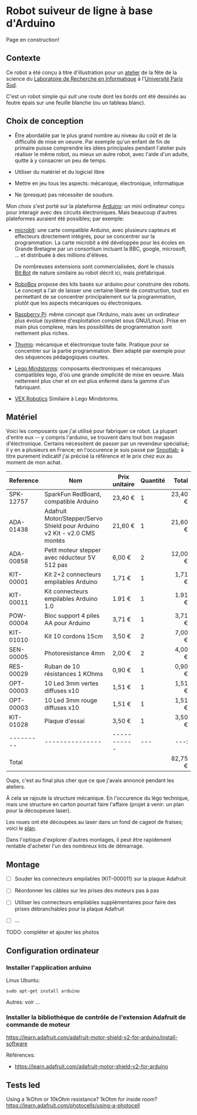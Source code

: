 # Robot suiveur de ligne à base d'Arduino

Page en construction!

## Contexte

Ce robot a été conçu à titre d'illustration pour un
[atelier](atelier.md) de la fête de la science du
[Laboratoire de Recherche en Informatique](www.lri.fr)
à l'[Université Paris Sud](www.u-psud.fr).

C'est un robot simple qui suit une route dont les bords ont été
dessinés au feutre épais sur une feuille blanche (ou un tableau blanc).

## Choix de conception

- Être abordable par le plus grand nombre au niveau du coût et de la
  difficulté de mise en oeuvre. Par exemple qu'un enfant de fin de
  primaire puisse comprendre les idées principales pendant l'atelier
  puis réaliser le même robot, ou mieux un autre robot, avec l'aide
  d'un adulte, quitte à y consacrer un peu de temps.

- Utiliser du matériel et du logiciel libre

- Mettre en jeu tous les aspects: mécanique, électronique,
  informatique

- Ne (presque) pas nécessiter de soudure.

Mon choix s'est porté sur la plateforme [Arduino](arduino.cc): un mini
ordinateur conçu pour interagir avec des circuits électroniques. Mais
beaucoup d'autres plateformes auraient été possibles; par exemple:

- [microbit](http://microbit.org): une carte compatible Arduino, avec
  plusieurs capteurs et effecteurs directement intégrés, pour se
  concentrer sur la programmation. La carte microbit a été développée
  pour les écoles en Grande Bretagne par un consortium incluant la
  BBC, google, microsoft, ... et distribuée à des millions d'élèves.
  
  De nombreuses extensions sont commercialisées, dont le chassis
  [Bit:Bot](https://4tronix.co.uk/blog/?p=1490) de nature similaire
  au robot décrit ici, mais préfabriqué.

- [RoboBox](https://www.robobox.fr/) propose des kits basés sur
  arduino pour construire des robots. Le concept a l'air de laisser
  une certaine liberté de construction, tout en permettant de se
  concentrer principalement sur la programmation, plutôt que les
  aspects mécaniques ou électroniques.

- [Raspberry Pi](https://www.raspberrypi.org/): même concept que
  l'Arduino, mais avec un ordinateur plus évolué (système
  d'exploitation complet sous GNU/Linux). Prise en main plus complexe,
  mais les possibilités de programmation sont nettement plus riches.

- [Thymio](https://www.thymio.org/fr:thymio): mécanique et
  électronique toute faite. Pratique pour se concentrer sur la partie
  programmation. Bien adapté par exemple pour des séquences
  pédagogiques courtes.

- [Lego Mindstorms](https://fr.wikipedia.org/wiki/Lego_Mindstorms):
  composants électroniques et mécaniques compatibles lego, d'où une
  grande simplicité de mise en oeuvre. Mais nettement plus cher et on
  est plus enfermé dans la gamme d'un fabriquant.

- [VEX Robotics](https://www.vexrobotics.com/) Similaire à Lego
  Mindstorms.

## Matériel

Voici les composants que j'ai utilisé pour fabriquer ce robot. La
plupart d'entre eux -- y compris l'arduino, se trouvent dans tout bon
magasin d'électronique. Certains nécessitent de passer par un
revendeur spécialisé; il y en a plusieurs en France; en l'occurence je
suis passé par [Snootlab](snootlab.com); à titre purement indicatif
j'ai précisé la référence et le prix chez eux au moment de mon achat.

| Reference | Nom                                                                       | Prix unitaire | Quantité | Total   |
| --------- | ---------------------                                                     | ------------  | -------- | ------: |
| SPK-12757 | SparkFun RedBoard, compatible Arduino                                     | 23,40 €       |        1 | 23,40 € |
| ADA-01438 | Adafruit Motor/Stepper/Servo Shield pour Arduino v2 Kit - v2.0 CMS montés | 21,60 €       |        1 | 21,60 € |
| ADA-00858 | Petit moteur stepper avec réducteur 5V 512 pas                            | 6,00 €        |        2 | 12,00 € |
| KIT-00001 | Kit 2+2 connecteurs empilables Arduino                                    | 1,71 €        |        1 | 1,71 €  |
| KIT-00011 | Kit connecteurs empilables Arduino 1.0                                    | 1.91 €        |        1 | 1.91 €  |
| POW-00004 | Bloc support 4 piles AA pour Arduino                                      | 3,71 €        |        1 | 3,71 €  |
| KIT-01010 | Kit 10 cordons 15cm                                                       | 3,50 €        |        2 | 7,00 €  |
| SEN-00005 | Photoresistance 4mm                                                       | 2,00 €        |        2 | 4,00 €  |
| RES-00029 | Ruban de 10 résistances 1 KOhms                                           | 0,90 €        |        1 | 0,90 €  |
| OPT-00003 | 10 Led 3mm vertes diffuses x10                                            | 1,51 €        |        1 | 1,51 €  |
| OPT-00003 | 10 Led 3mm rouge diffuses x10                                             | 1,51 €        |        1 | 1,51 €  |
| KIT-01028 | Plaque d'essai                                                            | 3,50 €        |        1 | 3,50 €  |
| --------- | ---------------                                                           | -----------   |      --- | ---:     |
| Total     |                                                                           |               |          | 82,75 € |

Oups, c'est au final plus cher que ce que j'avais annoncé pendant les
ateliers.

À cela se rajoute la structure mécanique. En l'occurence du légo
technique, mais une structure en carton pourrait faire l'affaire
(projet à venir: un plan pour la découpeuse laser).

Les roues ont été découpées au laser dans un fond de cageot de
fraises; voici le [plan](wheel.eps).

Dans l'optique d'explorer d'autres montages, il peut être rapidement
rentable d'acheter l'un des nombreux kits de démarrage.

## Montage

- [ ] Souder les connecteurs empilables (KIT-000011) sur la plaque Adafruit
- [ ] Réordonner les câbles sur les prises des moteurs pas à pas
- [ ] Utiliser les connecteurs empilables supplémentaires pour faire
      des prises débranchables pour la plaque Adafruit
- [ ] ...


TODO: compléter et ajouter les photos

## Configuration ordinateur

### Installer l'application arduino

Linux Ubuntu:

    sudo apt-get install arduino

Autres: voir ...

### Installer la bibliothèque de contrôle de l'extension Adafruit de commande de moteur

https://learn.adafruit.com/adafruit-motor-shield-v2-for-arduino/install-software

Références:
- https://learn.adafruit.com/adafruit-motor-shield-v2-for-arduino

## Tests led

Using a 1kOhm or 10kOhm resistance?
1kOhm for inside room?
https://learn.adafruit.com/photocells/using-a-photocell
